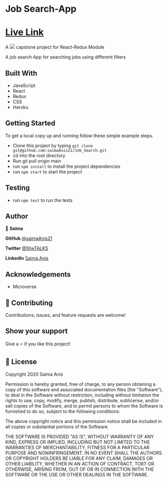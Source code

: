 # Job Search-App
# [Live Link](https://book-store-app101.herokuapp.com//)

A  ![](https://img.shields.io/badge/Microverse-blueviolet)  capstone project for React-Redux Module

A job search App for searching jobs using different filters

## Built With

- JavaScript
- React
- Redux
- CSS
- Heroku

## Getting Started

To get a local copy up and running follow these simple example steps.

- Clone this project by typing ```git clone git@github.com:saimaAnis21/Job_Search.git```
- cd into the root directory
- Run git pull origin main
- run ```npm install``` to install the project dependencies
- run ```npm start``` to start the project

## Testing
- run ```npm test``` to run the tests


## Author

👤 **Saima**

**GitHub** [@saimaAnis21](https://github.com/saimaAnis21)

**Twitter** [@SheTALKS](https://twitter.com/SheTALKS6)

**LinkedIn** [Saima Anis](https://www.linkedin.com/in/saima-anis-3a07921b2/)

## Acknowledgements
- Microverse

## 🤝 Contributing

Contributions, issues, and feature requests are welcome!


## Show your support

Give a ⭐️ if you like this project!

## 📝 License

Copyright 2020 Saima Anis

Permission is hereby granted, free of charge, to any person obtaining a copy of this software and associated documentation files (the "Software"), to deal in the Software without restriction, including without limitation the rights to use, copy, modify, merge, publish, distribute, sublicense, and/or sell copies of the Software, and to permit persons to whom the Software is furnished to do so, subject to the following conditions:

The above copyright notice and this permission notice shall be included in all copies or substantial portions of the Software.

THE SOFTWARE IS PROVIDED "AS IS", WITHOUT WARRANTY OF ANY KIND, EXPRESS OR IMPLIED, INCLUDING BUT NOT LIMITED TO THE WARRANTIES OF MERCHANTABILITY, FITNESS FOR A PARTICULAR PURPOSE AND NONINFRINGEMENT. IN NO EVENT SHALL THE AUTHORS OR COPYRIGHT HOLDERS BE LIABLE FOR ANY CLAIM, DAMAGES OR OTHER LIABILITY, WHETHER IN AN ACTION OF CONTRACT, TORT OR OTHERWISE, ARISING FROM, OUT OF OR IN CONNECTION WITH THE SOFTWARE OR THE USE OR OTHER DEALINGS IN THE SOFTWARE.